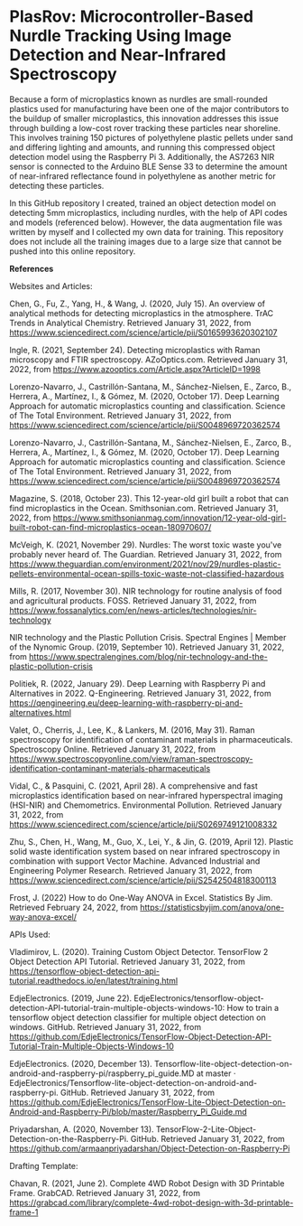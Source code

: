 # PlasRov: Microcontroller-Based Nurdle Tracking Using Image Detection and Near-Infrared Spectroscopy

Because a form of microplastics known as nurdles are small-rounded plastics used for manufacturing have been one of the major contributors to the buildup of smaller microplastics, this innovation addresses this issue through building a low-cost rover tracking these particles near shoreline. This involves training 150 pictures of polyethylene plastic pellets under sand and differing lighting and amounts, and running this compressed object detection model using the Raspberry Pi 3. Additionally, the AS7263 NIR sensor is connected to the Arduino BLE Sense 33 to determine the amount of near-infrared reflectance found in polyethylene as another metric for detecting these particles. 

In this GitHub repository I created, trained an object detection model on detecting 5mm microplastics, including nurdles, with the help of API codes and models (referenced below). However, the data augmentation file was written by myself and I collected my own data for training. This repository does not include all the training images due to a large size that cannot be pushed into this online repository.


**References**

Websites and Articles:



Chen, G., Fu, Z., Yang, H., & Wang, J. (2020, July 15). An overview of analytical methods for detecting microplastics in the atmosphere. TrAC Trends in Analytical Chemistry. Retrieved January 31, 2022, from https://www.sciencedirect.com/science/article/pii/S0165993620302107



Ingle, R. (2021, September 24). Detecting microplastics with Raman microscopy and FTIR spectroscopy. AZoOptics.com. Retrieved January 31, 2022, from https://www.azooptics.com/Article.aspx?ArticleID=1998



Lorenzo-Navarro, J., Castrillón-Santana, M., Sánchez-Nielsen, E., Zarco, B., Herrera, A., Martínez, I., & Gómez, M. (2020, October 17). Deep Learning Approach for automatic microplastics counting and classification. Science of The Total Environment. Retrieved January 31, 2022, from https://www.sciencedirect.com/science/article/pii/S0048969720362574



Lorenzo-Navarro, J., Castrillón-Santana, M., Sánchez-Nielsen, E., Zarco, B., Herrera, A., Martínez, I., & Gómez, M. (2020, October 17). Deep Learning Approach for automatic microplastics counting and classification. Science of The Total Environment. Retrieved January 31, 2022, from https://www.sciencedirect.com/science/article/pii/S0048969720362574



Magazine, S. (2018, October 23). This 12-year-old girl built a robot that can find microplastics in the Ocean. Smithsonian.com. Retrieved January 31, 2022, from https://www.smithsonianmag.com/innovation/12-year-old-girl-built-robot-can-find-microplastics-ocean-180970607/



McVeigh, K. (2021, November 29). Nurdles: The worst toxic waste you've probably never heard of. The Guardian. Retrieved January 31, 2022, from https://www.theguardian.com/environment/2021/nov/29/nurdles-plastic-pellets-environmental-ocean-spills-toxic-waste-not-classified-hazardous



Mills, R. (2017, November 30). NIR technology for routine analysis of food and agricultural products. FOSS. Retrieved January 31, 2022, from https://www.fossanalytics.com/en/news-articles/technologies/nir-technology



NIR technology and the Plastic Pollution Crisis. Spectral Engines | Member of the Nynomic Group. (2019, September 10). Retrieved January 31, 2022, from https://www.spectralengines.com/blog/nir-technology-and-the-plastic-pollution-crisis



Politiek, R. (2022, January 29). Deep Learning with Raspberry Pi and Alternatives in 2022. Q-Engineering. Retrieved January 31, 2022, from https://qengineering.eu/deep-learning-with-raspberry-pi-and-alternatives.html



Valet, O., Cherris, J., Lee, K., & Lankers, M. (2016, May 31). Raman spectroscopy for identification of contaminant materials in pharmaceuticals. Spectroscopy Online. Retrieved January 31, 2022, from https://www.spectroscopyonline.com/view/raman-spectroscopy-identification-contaminant-materials-pharmaceuticals



Vidal, C., & Pasquini, C. (2021, April 28). A comprehensive and fast microplastics identification based on near-infrared hyperspectral imaging (HSI-NIR) and Chemometrics. Environmental Pollution. Retrieved January 31, 2022, from https://www.sciencedirect.com/science/article/pii/S0269749121008332



Zhu, S., Chen, H., Wang, M., Guo, X., Lei, Y., & Jin, G. (2019, April 12). Plastic solid waste identification system based on near infrared spectroscopy in combination with support Vector Machine. Advanced Industrial and Engineering Polymer Research. Retrieved January 31, 2022, from https://www.sciencedirect.com/science/article/pii/S2542504818300113 



Frost, J. (2022) How to do One-Way ANOVA in Excel. Statistics By Jim. Retrieved February 24, 2022, from https://statisticsbyjim.com/anova/one-way-anova-excel/







APIs Used:



Vladimirov, L. (2020). Training Custom Object Detector. TensorFlow 2 Object Detection API Tutorial. Retrieved January 31, 2022, from https://tensorflow-object-detection-api-tutorial.readthedocs.io/en/latest/training.html



EdjeElectronics. (2019, June 22). EdjeElectronics/tensorflow-object-detection-API-tutorial-train-multiple-objects-windows-10: How to train a tensorflow object detection classifier for multiple object detection on windows. GitHub. Retrieved January 31, 2022, from https://github.com/EdjeElectronics/TensorFlow-Object-Detection-API-Tutorial-Train-Multiple-Objects-Windows-10



EdjeElectronics. (2020, December 13). Tensorflow-lite-object-detection-on-android-and-raspberry-pi/raspberry_pi_guide.MD at master · EdjeElectronics/Tensorflow-lite-object-detection-on-android-and-raspberry-pi. GitHub. Retrieved January 31, 2022, from https://github.com/EdjeElectronics/TensorFlow-Lite-Object-Detection-on-Android-and-Raspberry-Pi/blob/master/Raspberry_Pi_Guide.md



Priyadarshan, A. (2020, November 13). TensorFlow-2-Lite-Object-Detection-on-the-Raspberry-Pi. GitHub. Retrieved January 31, 2022, from https://github.com/armaanpriyadarshan/Object-Detection-on-Raspberry-Pi







Drafting Template:



Chavan, R. (2021, June 2). Complete 4WD Robot Design with 3D Printable Frame. GrabCAD. Retrieved January 31, 2022, from https://grabcad.com/library/complete-4wd-robot-design-with-3d-printable-frame-1
